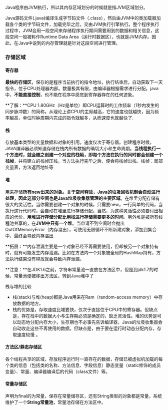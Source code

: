 Java程序由JVM执行，所以其内存区域划分的时候就是指JVM区域划分。

Java源码文件(.java)编译生成字节码文件（.class），然后由JVM中的类加载器加载各个类的字节码文件，加载完毕之后，交由JVM执行引擎执行。整个程序执行过程中，JVM会用一段空间来存储程序执行期间需要用到的数据和相关信息，这段空间一般被称作Runtime Data Area（运行时数据区），也就是JVM内存。因此，在Java中说到的内存管理就是针对这段空间进行管理。

### 存储区域

#### 寄存器

**最快的存储区**，保存的是程序当前执行的指令地址，执行结束后，自动获取下一天指令，位于CPU处理器内部。数量极其有限，由编译器根据需求进行分配。java中，**不能直接控制**，也不能在程序中感觉到寄存器存在的任何迹象。

**了解：**CPU 1.80GHz（Hz是单位）即CPU运算时的工作频率（1秒内发生的同步脉冲数）的简称。从理论上讲CPU的主频越高，它的速度也就越快，因为频率越高，单位时钟周期内完成的指令就越多，从而速度也就越快了.

#### 栈

存放基本类型的变量数据和对象的引用。速度仅次于寄存器。创建程序时候，JAVA编译器必须知道存储在栈内所有数据的确切大小和生命周期。**当线程执行一个方法时，就会随之创建一个对应的栈帧，即每个方法在执行的同时都会创建一个栈帧**，并将建立的栈帧压栈。当方法执行完毕之后，便会将栈帧出栈。栈帧：局部变量表，方法返回地址等



#### 堆

用来存储**所有new出来的对象。**关于空间释放，Java的垃圾回收机制会自动进行处理，因此这部分空间也是Java垃圾**收集器管理的主要区域**。在堆里分配存储有很大的灵活性。当你需要创建一个对象的时候，只需要new，一行简单的代码，当执行这行代码时，会自动在堆里进行存储分配。当然，为这种灵活性必须要付出相应的代价。**用堆进行存储分配比用栈进行存储需要更多的时间**。另外堆是被所有线程池共享的，在**JVM中只有一个堆**。当申请不到空间时会抛出 OutOfMemoryError（内存溢出），可使用无限循环不断新建对象，添加到集合中，最终会导致内存溢出.

**拓展：**内存泄漏主要是一个对象已经不再需要使用，但却被另一个对象持有时，就有可能发生内存泄漏。比如在方法内一个对象被全局的HashMap持有，方法执行结束没有释放就会导致内存泄漏。

**注意：**在JDK1.6之前，字符串常量池一直放在方法区中，但是到jdk1.7的时候，常量池便被移出方法区，转到Java堆中了

栈与堆的比较

- 栈(stack)与堆(heap)都是Java用来在Ram（random-access memory）中存放数据的地方。 
- 栈的优势是，存取速度比堆要快，仅次于直接位于CPU中的寄存器。但缺点是，存在栈中的数据大小与生存期必须是确定的，缺乏灵活性。堆的优势是可以动态地分配内存大小，生存期也不必事先告诉编译器，Java的垃圾收集器会自动收走这些不再使用的数据。但缺点是，由于要在运行时动态分配内存，存取速度较慢 。

#### 方法区/静态存储区

各个线程共享的区域，存放程序运行时一直存在的数据，存储已被虚拟机加载的每个类的信息（包括类的名称、方法信息、字段信息）静态变量（static修饰的成员变量）、常量、编译器编译后的代码（class文件）等。

#### 常量存储区

声明为final的为常量，保存在常量储存区，还有String类型的对象都是常量，系统维护了一个**String常量池**，常量池存储在方法区中。







